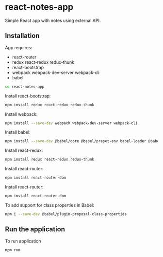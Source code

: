 # react-notes-app
Simple React app with notes using external API.

## Installation

App requires:
- react-router
- redux react-redux redux-thunk
- react-bootstrap
- webpack webpack-dev-server webpack-cli
- babel

```bash
cd react-notes-app
```

Install react-bootstrap:
```bash
npm install redux react-redux redux-thunk
```

Install webpack:
```bash
npm install --save-dev webpack webpack-dev-server webpack-cli
```

Install babel:
```bash
npm install --save-dev @babel/core @babel/preset-env babel-loader @babel/preset-react
```

Install react-redux:
```bash
npm install redux react-redux redux-thunk
```

Install react-router:
```bash
npm install react-router-dom
```

Install react-router:
```bash
npm install react-router-dom
```

To add support for class properties in Babel:
```bash
npm i --save-dev @babel/plugin-proposal-class-properties
```

## Run the application
To run application
```bash
npm run
```